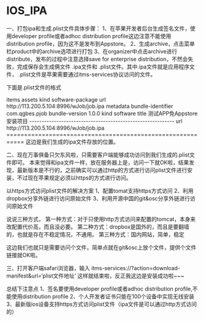 # IOS_IPA
一、打包ipa和生成.plist文件具体步骤：
1、在苹果开发者后台生成签名文件，使用developer profile或者adhoc distribution profile这边注意不能使用distribution profile，因为这不是发布到Appstore。 
2、生成archive，点击菜单栏product中的archive选项进行打包 
3、在organizer中点击archive进行distribute，发布的过程中注意选择save for enterprise distribution，不然会失败，完成保存会生成俩文件 .ipa文件和 .plist文件。其中.ipa文件就是应用程序文件， .plist文件是苹果需要通过itms-services协议访问的文件。

下面是.plist文件的格式
<?xml version="1.0" encoding="UTF-8"?>  
<!DOCTYPE plist PUBLIC "-//Apple//DTD PLIST 1.0//EN" "http://www.apple.com/DTDs/PropertyList-1.0.dtd">  
<plist version="1.0">  
<dict>  
    <key>items</key>  
    <array>  
        <dict>  
            <key>assets</key>  
            <array>  
                <dict>  
                    <key>kind</key>  
                    <string>software-package</string>  
                    <key>url</key>  
                    <string>http://113.200.5.104:8996/wJob/job.ipa</string>  
                </dict>  
            </array>  
            <key>metadata</key>  
            <dict>  
                <key>bundle-identifier</key>  
                <string>com.qgbes.pjob</string>  
                <key>bundle-version</key>  
                <string>1.0.0</string>  
                <key>kind</key>  
                <string>software</string>  
                <key>title</key>  
                <string>测试APP免Appstore安装项目</string>  
            </dict>  
        </dict>  
    </array>  
</dict>  
</plist>
-----------------------------------------------------------
<key>url</key>  
<string>http://113.200.5.104:8996/wJob/job.ipa</string>
===========================================================
这边是我们生成的ipa文件存放的位置。

二、现在万事俱备只欠东风啦，只需要客户端能够成功访问到我们生成的.plist文件即可。
本来觉得和ipa文件一样，放在服务器上是，访问一下就OK啦，结果发现，最新版本是不行的，之前确实可以通过http的方式进行访问plist文件进行安装，不过现在苹果规定必须以https的方式进行访问。

以https方式访问plist文件的解决方案
1、配置tomat支持https方式访问 
2、利用dropbox分享外链进行访问原始文件 
3、利用开源中国的git&osc分享外链进行访问原始文件

说说三种方式，
第一种方式：对于只使用http方式访问来配置的tomcat，本身来改配置代价高，而且没必要。 
第二种方式：dropbox是国外的，而且是要翻墙的，也就是存在不稳定情况，不通用。 
第三种方式：国内网站，简单，稳定

这边我们也就只是需要访问个文件，简单点就在git&osc上放个文件，提供个文件链接就OK啦。

三、打开客户端safari浏览器，输入
itms-services://?action=download-manifest&url=‘plist文件地址’
这样就结束啦，反正我这边是安装成功啦~~~

总结下注意点 
1、签名要使用developer profile或者adhoc distribution profile,不能使用distribution profile 
2、个人开发者证书只能在100个设备中实现无线安装 
3、最新版ios设备支持https方式访问plist文件（ipa文件是可以通过http方式访问的）
